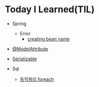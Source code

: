Today I Learned(TIL)
====================
* Spring
  * Error
    * [creating bean name](Spring/Error/Error%20creating%20bean%20name.md)
* [@ModelAttribute](Spring/ModelAttribute.md)
* [Serializable](Spring/Serializable.md)
   
* Sql
    * [동적쿼리 foreach](Sql/foreach_collection.md)